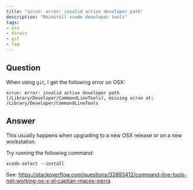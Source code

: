 ```yaml
---
title: "xcrun: error: invalid active developer path"
description: "Reinstall xcode developer tools"
tags:
- osx
- darwin
- git
- faq
---
```


## Question

When using `git`, I get the following error on OSX:

```
xcrun: error: invalid active developer path (/Library/Developer/CommandLineTools), missing xcrun at: /Library/Developer/CommandLineTools
```

## Answer

This usually happens when upgrading to a new OSX release or on a new workstation.

Try running the following command:

```
xcode-select --install
```

See: <https://stackoverflow.com/questions/32893412/command-line-tools-not-working-os-x-el-capitan-macos-sierra>



